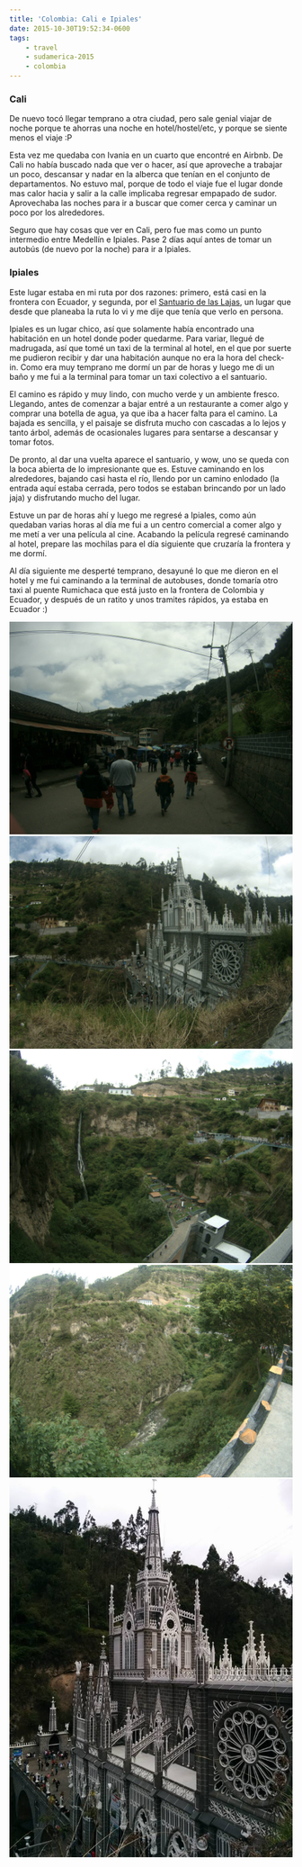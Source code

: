 ```yaml
---
title: 'Colombia: Cali e Ipiales'
date: 2015-10-30T19:52:34-0600
tags:
    - travel
    - sudamerica-2015
    - colombia
---
```


### Cali

De nuevo tocó llegar temprano a otra ciudad, pero sale genial viajar de noche porque te ahorras una noche en hotel/hostel/etc, y porque se siente menos el viaje :P

Esta vez me quedaba con Ivania en un cuarto que encontré en Airbnb. De Cali no había buscado nada que ver o hacer, así que aproveche a trabajar un poco, descansar y nadar en la alberca que tenían en el conjunto de departamentos. No estuvo mal, porque de todo el viaje fue el lugar donde mas calor hacia y salir a la calle implicaba regresar empapado de sudor. Aprovechaba las noches para ir a buscar que comer cerca y caminar un poco por los alrededores.

Seguro que hay cosas que ver en Cali, pero fue mas como un punto intermedio entre Medellín e Ipiales. Pase 2 días aquí antes de tomar un autobús (de nuevo por la noche) para ir a Ipiales.

### Ipiales

Este lugar estaba en mi ruta por dos razones: primero, está casi en la frontera con Ecuador, y segunda, por el [Santuario de las Lajas](http://www.colombia.com/turismo/sitios-turisticos/pasto/atractivos-turisticos/sdi325/53710/santuario-de-las-lajas), un lugar que desde que planeaba la ruta lo vi y me dije que tenía que verlo en persona.

Ipiales es un lugar chico, así que solamente había encontrado una habitación en un hotel donde poder quedarme. Para variar, llegué de madrugada, así que tomé un taxi de la terminal al hotel, en el que por suerte me pudieron recibir y dar una habitación aunque no era la hora del check-in. Como era muy temprano me dormí un par de horas y luego me di un baño y me fui a la terminal para tomar un taxi colectivo a el santuario.

El camino es rápido y muy lindo, con mucho verde y un ambiente fresco. Llegando, antes de comenzar a bajar entré a un restaurante a comer algo y comprar una botella de agua, ya que iba a hacer falta para el camino. La bajada es sencilla, y el paisaje se disfruta mucho con cascadas a lo lejos y tanto árbol, además de ocasionales lugares para sentarse a descansar y tomar fotos.

De pronto, al dar una vuelta aparece el santuario, y wow, uno se queda con la boca abierta de lo impresionante que es. Estuve caminando en los alrededores, bajando casi hasta el río, llendo por un camino enlodado (la entrada aquí estaba cerrada, pero todos se estaban brincando por un lado jaja) y disfrutando mucho del lugar.

Estuve un par de horas ahí y luego me regresé a Ipiales, como aún quedaban varias horas al día me fui a un centro comercial a comer algo y me metí a ver una película al cine. Acabando la película regresé caminando al hotel, prepare las mochilas para el día siguiente que cruzaría la frontera y me dormí.

Al día siguiente me desperté temprano, desayuné lo que me dieron en el hotel y me fui caminando a la terminal de autobuses, donde tomaría otro taxi al puente Rumichaca que está justo en la frontera de Colombia y Ecuador, y después de un ratito y unos tramites rápidos, ya estaba en Ecuador :)

![Ipiales 1](ipiales1.jpg)
![Ipiales 2](ipiales2.jpg)
![Ipiales 3](ipiales3.jpg)
![Ipiales 4](ipiales4.jpg)
![Ipiales 5](ipiales5.jpg)
